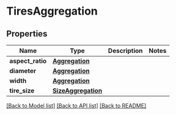 # TiresAggregation

## Properties
Name | Type | Description | Notes
------------ | ------------- | ------------- | -------------
**aspect_ratio** | [**Aggregation**](Aggregation.md) |  | 
**diameter** | [**Aggregation**](Aggregation.md) |  | 
**width** | [**Aggregation**](Aggregation.md) |  | 
**tire_size** | [**SizeAggregation**](SizeAggregation.md) |  | 

[[Back to Model list]](../README.md#documentation-for-models) [[Back to API list]](../README.md#documentation-for-api-endpoints) [[Back to README]](../README.md)


